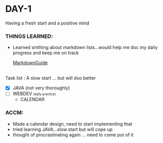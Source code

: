 # DAY-1
Having a fresh start and a positive mind

### THINGS LEARNED:
- <p> Learned smthing about markdown lists...would help me doc my daily progress and keep me on track </p>
    <a href="https://www.markdownguide.org/extended-syntax/#:~:text=In%20Markdown%20applications%20that%20support,brackets%20(%20%5Bx%5D%20)."> MarkdownGuide <BR> <BR></a>

Task list :
A slow start ... but will doo better

- [x] JAVA (not very thoroughly)
- [ ] WEBDEV <span style="font-size:10px">(daily practice)</span>
  - CALENDAR

### ACCM: 
- Made a calendar design, need to start implementing that  
- tried learning JAVA...slow start but will cope up
- thought of procrastinating again ... need to come put of it